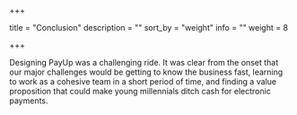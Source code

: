 +++

title = "Conclusion"
description = ""
sort_by = "weight"
info = ""
weight = 8

+++


Designing PayUp was a challenging ride. It was clear from the onset that
our major challenges would be getting to know the business fast, learning to
work as a cohesive team in a short period of time, and finding a value
proposition that could make young millennials ditch cash for electronic payments.
